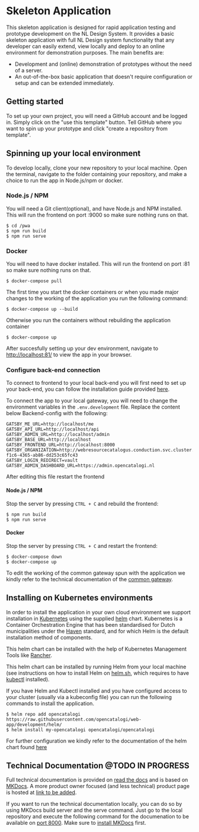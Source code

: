 # Skeleton Application

This skeleton application is designed for rapid application testing and prototype development on the NL Design System. It provides a basic skeleton application with full NL Design system functionality that any developer can easily extend, view locally and deploy to an online environment for demonstration purposes. The main benefits are:

-   Development and (online) demonstration of prototypes without the need of a server.
-   An out-of-the-box basic application that doesn't require configuration or setup and can be extended immediately.


## Getting started

To set up your own project, you will need a GitHub account and be logged in. Simply click on the "use this template" button. Tell GitHub where you want to spin up your prototype and click "create a repository from template".


## Spinning up your local environment

To develop locally, clone your new repository to your local machine. Open the terminal, navigate to the folder containing your repository, and make a choice to run the app in Node.js/npm or docker.

### Node.js / NPM
You will need a Git client(optional), and have Node.js and NPM installed. This will run the frontend on port :9000 so make sure nothing runs on that.

```cli
$ cd /pwa
$ npm run build
$ npm run serve
```


### Docker

You will need to have docker installed. This will run the frontend on port :81 so make sure nothing runs on that.

```cli
$ docker-compose pull
```

The first time you start the docker containers or when you made major changes to the working of the application you run the following command:
```cli
$ docker-compose up --build
```

Otherwise you run the containers without rebuilding the application container
```
$ docker-compose up
```

After succesfully setting up your dev environment, navigate to [http://localhost:81/](http://localhost:81/) to view the app in your browser.

### Configure back-end connection
To connect to frontend to your local back-end you will first need to set up your back-end, you can follow the installation guide provided [here](https://github.com/OpenCatalogi/OpenCatalogiBundle#opencatalogibundle-).

To connect the app to your local gateway, you will need to change the environment variables in the `.env.development` file. Replace the content below Backend-config with the following:
```
GATSBY_ME_URL=http://localhost/me
GATSBY_API_URL=http://localhost/api
GATSBY_ADMIN_URL=http://localhost/admin
GATSBY_BASE_URL=http://localhost
GATSBY_FRONTEND_URL=http://localhost:8000
GATSBY_ORGANIZATION=http://webresourcecatalogus.conduction.svc.cluster.local/organizations/b2d3176e-f1c6-4365-ab86-dd253c65fc43
GATSBY_LOGIN_REDIRECT=vault
GATSBY_ADMIN_DASHBOARD_URL=https://admin.opencatalogi.nl
```

After editing this file restart the frontend

#### Node.js / NPM
Stop the server by pressing `CTRL + C` and rebuild the frontend:

```cli
$ npm run build
$ npm run serve
```

#### Docker
Stop the server by pressing `CTRL + C` and restart the frontend:
```cli
$ docker-compose down
$ docker-compose up
```


To edit the working of the common gateway spun with the application we kindly refer to the technical documentation of the [common gateway](https://docs.conductor-gateway.app/en/latest/installation/).

## Installing on Kubernetes environments
In order to install the application in your own cloud environment we support installation in [Kubernetes](https://kubernetes.io) using the supplied [helm](https://helm.sh) chart. Kubernetes is a Container Orchestration Engine that has been standardised for Dutch municipalities under the [Haven](https://haven.commonground.nl) standard, and for which Helm is the default installation method of components.

This helm chart can be installed with the help of Kubernetes Management Tools like [Rancher](https://rancher.com).

This helm chart can be installed by running Helm from your local machine (see instructions on how to install Helm on [helm.sh](https://helm.sh/docs/intro/install/#through-package-managers), which requires to have [kubectl](https://kubernetes.io/docs/tasks/tools/) installed).

If you have Helm and Kubectl installed and you have configured access to your cluster (usually via a kubeconfig file) you can run the following commands to install the application.
```cli
$ helm repo add opencatalogi https://raw.githubusercontent.com/opencatalogi/web-app/development/helm/
$ helm install my-opencatalogi opencatalogi/opencatalogi
```

For further configuration we kindly refer to the documentation of the helm chart found [here](helm/README.md)

## Technical Documentation @TODO IN PROGRESS

Full technical documentation is provided on [read the docs](https://skeleton-app.readthedocs.io/en/latest//) and is based on [MKDocs](https://www.mkdocs.org/). A more product owner focused (and less technical) product page is hosted at [link to be added]().

If you want to run the technical documentation locally, you can do so by using MKDocs build server and the serve command. Just go to the local repository and execute the following command for the documenation to be available on [port 8000](localhost://8000). Make sure to [install MKDocs](https://www.mkdocs.org/user-guide/installation/) first.





